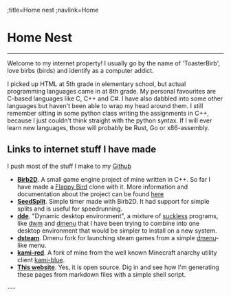 ;title=Home nest
;navlink=Home

# Home Nest
---
Welcome to my internet property! I usually go by the name of 'ToasterBirb', love birbs (birds) and identify as a computer addict.<break>

I picked up HTML at 5th grade in elementary school, but actual programming languages came in at 8th grade. My personal favourites are C-based languages like C, C++ and C#. I have also dabbled into some other languages but haven't been able to wrap my head around them. I still remember sitting in some python class writing the assignments in C++, because I just couldn't think straight with the python syntax. If I will ever learn new languages, those will probably be Rust, Go or x86-assembly.

## Links to internet stuff I have made
I push most of the stuff I make to my [Github](https://github.com/Toasterbirb)
- [**Birb2D**](https://github.com/Toasterbirb/Birb2D). A small game engine project of mine written in C++. So far I have made a [Flappy Bird](https://github.com/Toasterbirb/Flappy-Birb) clone with it. More information and documentation about the project can be found [here](https://birb2d.toasterbirb.com)
- [**SeedSplit**](https://github.com/toasterbirb/seedsplit). Simple timer made with Birb2D. It had support for simple splits and is useful for speedrunning.
- [**dde**](https://github.com/Toasterbirb/dde/tree/dev). "Dynamic desktop environment", a mixture of [suckless](https://suckless.org/) programs, like [dwm](https://dwm.suckless.org/) and [dmenu](https://tools.suckless.org/dmenu/) that I have been trying to combine into one desktop environment that would be simpler to install on a new system.
- [**dsteam**](https://github.com/Toasterbirb/dsteam). Dmenu fork for launching steam games from a simple [dmenu](https://tools.suckless.org/dmenu/)-like menu.
- [**kami-red**](https://github.com/Toasterbirb/kami-red). A fork of mine from the well known Minecraft anarchy utility client [kami-blue](https://kamiblue.org/).
- [**This website**](https://github.com/Toasterbirb/personal-website). Yes, it is open source. Dig in and see how I'm generating these pages from markdown files with a simple shell script.
<break>
---
